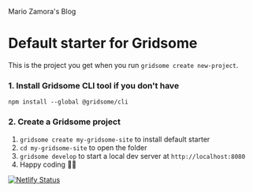 Mario Zamora's Blog

# Default starter for Gridsome

This is the project you get when you run `gridsome create new-project`.

### 1. Install Gridsome CLI tool if you don't have

`npm install --global @gridsome/cli`

### 2. Create a Gridsome project

1. `gridsome create my-gridsome-site` to install default starter
2. `cd my-gridsome-site` to open the folder
3. `gridsome develop` to start a local dev server at `http://localhost:8080`
4. Happy coding 🎉🙌

[![Netlify Status](https://api.netlify.com/api/v1/badges/c36860c3-4205-4b92-bd51-3615c48950be/deploy-status)](https://app.netlify.com/sites/loving-almeida-f3c7ed/deploys)
